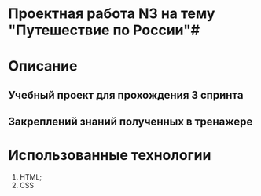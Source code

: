 # Проектная работа N3 на тему "Путешествие по России"#

# Описание #

## Учебный проект для прохождения 3 спринта ##
## Закреплений знаний полученных в тренажере ##


# Использованные технологии #

1. HTML;
2. CSS
